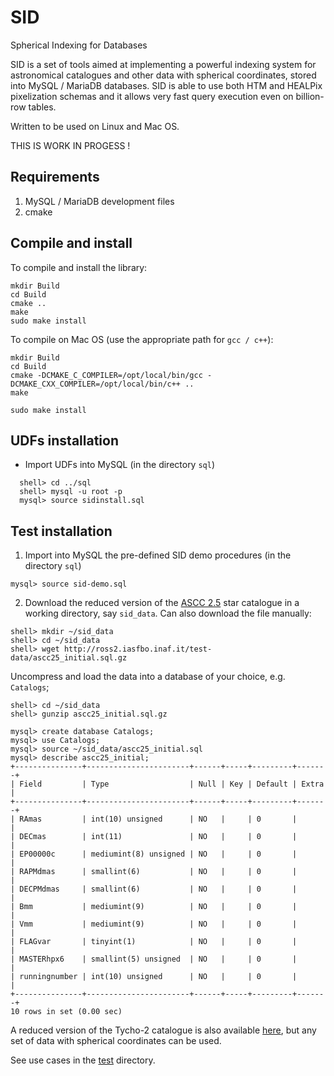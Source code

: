 # SID
Spherical Indexing for Databases

SID is a set of tools aimed at implementing a powerful indexing system for astronomical catalogues and other data with spherical coordinates, stored into MySQL / MariaDB databases. SID is able to use both HTM and HEALPix pixelization schemas and it allows very fast query execution even on billion-row tables. 

Written to be used on Linux and Mac OS.

THIS IS WORK IN PROGESS !


## Requirements

1. MySQL / MariaDB development files
2. cmake

## Compile and install

To compile and install the library:
```
mkdir Build
cd Build
cmake ..
make
sudo make install
```

To compile on Mac OS (use the appropriate path for `gcc / c++`):
```
mkdir Build
cd Build
cmake -DCMAKE_C_COMPILER=/opt/local/bin/gcc -DCMAKE_CXX_COMPILER=/opt/local/bin/c++ ..
make

sudo make install
```

## UDFs installation
* Import UDFs into MySQL (in the directory `sql`)
```
  shell> cd ../sql
  shell> mysql -u root -p
  mysql> source sidinstall.sql
```

## Test installation
1. Import into MySQL the pre-defined SID demo procedures (in the directory `sql`)
```
mysql> source sid-demo.sql
```

2. Download the reduced version of the [ASCC 2.5](http://ross2.iasfbo.inaf.it/test-data/ascc25_initial.sql.gz) star catalogue in a working directory, say `sid_data`. Can also download the file manually:
```
shell> mkdir ~/sid_data
shell> cd ~/sid_data
shell> wget http://ross2.iasfbo.inaf.it/test-data/ascc25_initial.sql.gz
```

Uncompress and load the data into a database of your choice, e.g. `Catalogs`;
```
shell> cd ~/sid_data
shell> gunzip ascc25_initial.sql.gz

mysql> create database Catalogs;
mysql> use Catalogs;
mysql> source ~/sid_data/ascc25_initial.sql
mysql> describe ascc25_initial;
+---------------+-----------------------+------+-----+---------+-------+
| Field         | Type                  | Null | Key | Default | Extra |
+---------------+-----------------------+------+-----+---------+-------+
| RAmas         | int(10) unsigned      | NO   |     | 0       |       |
| DECmas        | int(11)               | NO   |     | 0       |       |
| EP00000c      | mediumint(8) unsigned | NO   |     | 0       |       |
| RAPMdmas      | smallint(6)           | NO   |     | 0       |       |
| DECPMdmas     | smallint(6)           | NO   |     | 0       |       |
| Bmm           | mediumint(9)          | NO   |     | 0       |       |
| Vmm           | mediumint(9)          | NO   |     | 0       |       |
| FLAGvar       | tinyint(1)            | NO   |     | 0       |       |
| MASTERhpx6    | smallint(5) unsigned  | NO   |     | 0       |       |
| runningnumber | int(10) unsigned      | NO   |     | 0       |       |
+---------------+-----------------------+------+-----+---------+-------+
10 rows in set (0.00 sec)
```
A reduced version of the Tycho-2 catalogue is also available [here](http://ross2.iasfbo.inaf.it/test-data/tycho2.sql.gz), but any set of data with spherical coordinates can be used.

See use cases in the [test](test/README.md) directory.
